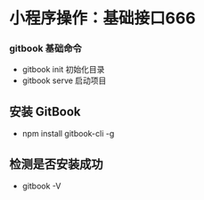 # 小程序操作：基础接口666
### gitbook 基础命令
* gitbook init 初始化目录
* gitbook serve 启动项目

## 安装 GitBook
* npm install gitbook-cli -g
## 检测是否安装成功 
* gitbook -V

